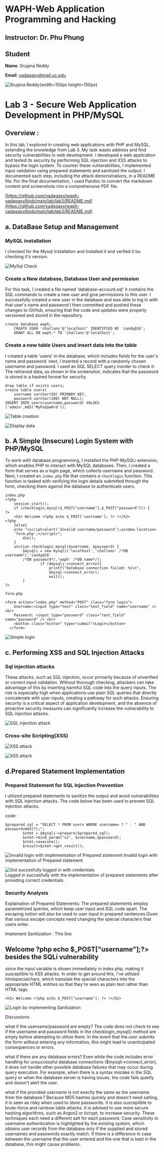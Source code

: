# WAPH-Web Application Programming and Hacking

## Instructor: Dr. Phu Phung

## Student

**Name**: Srujana Reddy

**Email**: vadagasy@mail.uc.edu

![Srujana Reddy](images/headshot.jpg){width=150px height=150px}

# Lab 3 - Secure Web Application Development in PHP/MySQL

## Overview : 
In this lab, I explored in creating web applications with PHP and MySQL, extending the knowledge from Lab 3. My task wasto address and find security vulnerabilities in web development. I developed a web application and tested its security by performing SQL injection and XSS attacks to bypass the login system. To counter these vulnerabilities, I implemented input validation using prepared statements and sanitized the output. I documented each step, including the attack demonstrations, in a README file. For the final documentation, I used Pandoc to convert the markdown content and screenshots into a comprehensive PDF file.


[https://github.com/vadagasy/waph-vadagasy/blob/main/lab/lab3/README.md](https://github.com/vadagasy/waph-vadagasy/blob/main/lab/lab3/README.md)



## a. DataBase Setup and Management 
### MySQL installation

I checked for the Mysql Installation and Installed it and verfied it bu checking it's version.

![MySql Check](images/mySqlcheck.png)

### Create a New database, Database User and permission
For this task, I created a file named 'database-account.sql' it contains the SQL commands to create a new user and give permissions to this user.  I successfully created a new user in the database and was able to log in with that user's name and password I then committed and pushed these changes to GitHub, ensuring that the code and updates were properly versioned and stored in the repository.

```
create database waph;
	CREATE USER 'challans'@'localhost' IDENTIFIED BY 'candy@16';
	GRANT ALL ON waph.* TO 'challans'@'localhost';
```

### Create a new table Users and insert data into the table 
I created a table 'users' in the database, which includes fields for the user's name and password. next, I inserted a record with a randomly chosen username and password.  I used an SQL SELECT query inorder to check it. The retrieved data, as shown in the screenshot, indicates that the password is stored in a hashed format for security.

```
drop table if exists users;
create table users(
	username varchar(50) PRIMARY KEY,
	password varchar(100) NOT NULL);
INSERT INTO users(username,password) VALUES ('admin',md5('MyPa$$w0rd'));
```

![Table creation](images/a1.png)

![Display data](images/a2.png)



## b. A Simple (Insecure) Login System with PHP/MySQL
To work with database programming, I installed the PHP-MySQLi extension, which enables PHP to interact with MySQL databases. Then, I created a form that serves as a login page, which collects username and password. Next, I created an `index.php` file that contains a `checklogin` function. This function is tasked with verifying the login details submitted through the form, checking them against the database to authenticate users.

```
index.php
<?php
	session_start();    
	if (checklogin_mysql($_POST["username"],$_POST["password"])) {
?>
	<h2> Welcome <?php echo $_POST['username']; ?> !</h2>
<?php		
	}else{
	echo "<script>alert('Invalid username/password');window.location=
	'form.php';</script>";
		die();
	}
	unction checklogin_mysql($username, $password) {
		$mysqli = new mysqli('localhost','challans' /*DB username*/,'candy@16'
		/*DB password*/,'waph' /*DB name*/);
				if ($mysqli->connect_errno){
					printf("Datebase connection failed: %s\n",
					$mysql->connect_error);
					exit();
		}
?>
```

```
form.php

<form action="index.php" method="POST" class="form login">
    Username:<input type="text" class="text_field" name="username" /> <br>
    Password: <input type="password" class="text_field" name="password" /> <br>
    <button class="button" type="submit">Login</button>
  </form>
```

![Simple login](images/b1.png)

## c. Performing XSS and SQL Injection Attacks

### Sql injection attacks

These attacks, such as SQL injection, occur primarily because of unverified or correct input validation. Without thorough checking, attackers can take advantage of this by inserting harmful SQL code into the query inputs. The risk is especially high when applications use plain SQL queries that directly concatenate with user inputs, creating a pathway for such attacks. Ensuring security is a critical aspect of application development, and the absence of proactive security measures can significantly increase the vulnerability to SQL injection attacks.

![SQL injection attack](images/c1.png)


### Cross-site Scripting(XSS)
 

![XSS attack](images/c2.png)

![XSS attack](images/c22.png)



## d.Prepared Statement Implementation

### Prepared Statement for SQL Injection Prevention
I utilized prepared statements to sanitize the output and avoid vulnerabilities with SQL injection attacks.
The code below has been used to prevent SQL injection attacks.



code:
```
$prepared_sql = "SELECT * FROM users WHERE username= ? " . " AND password=md5(?);";
		$stmt = $mysqli->prepare($prepared_sql);
		$stmt->bind_param("ss", $username,$password);
		$stmt->execute();
		$result=$stmt->get_result();
```
![Invalid login with implementation of Prepared statement](images/d1.png)
Invalid login with implementation of Prepared statement	

![Got succesfully logged in with credentials](images/d2.png)	
Logged in succesfully  with the implementation of prepared statements after providing correct credentials.

### Security Analysis
Explaination of Prepared Statements: 
The prepared statements employ parametrized queries, which keep user input and SQL code apart. 
The escaping notion will also be used to user input in prepared sentences.Given that various escape concepts need changing the special characters that users enter.
 
Implement Sanitization : 
This line <h2> Welcome \?php echo $_POST["username"];?> besides the SQLi vulnerability</h2> since the input variable is shown immediately in index.php, making it susceptible to XSS attacks. In order to get around this, I've utilized htmlspecialchars, which translate the special characters into the appropriate HTML entities so that they're seen as plain text rather than HTML tags.


```
<h2> Welcome <?php echo $_POST["username"]; ?> !</h2>

```
![Login by implementing Sanitization](images/d2.png)

Discussions

what if the username/password are empty?
The code does not check to see if the username and password fields in the checklogin_mysql() method are empty before attempting to utilize them. In the event that the user submits the form without entering any information, this might lead to unanticipated consequences or errors.

what if there are any database errors?
Even while the code includes error handling for unsuccessful database connections ($mysqli->connect_error), it does not handle other possible database failures that may occur during query execution. For example, when there is a syntax mistake in the SQL query or when the database server is having issues, the code fails quietly and doesn't alert the user.


what if the provided username is not exactly the same as the username from the database.?
Because MD5 hashes quickly and doesn't need salting, it is seen as risky when used to store passwords. It is also susceptible to brute-force and rainbow table attacks. It is advised to use more secure hashing algorithms, such as Argon2 or bcrypt, to increase security. These techniques each need a different salt for each password. Case sensitivity in username authentication is highlighted by the existing system, which obtains user records from the database only if the supplied and stored usernames and passwords exactly match. If there is a difference in case between the username that the user entered and the one that is kept in the database, this might cause problems.

